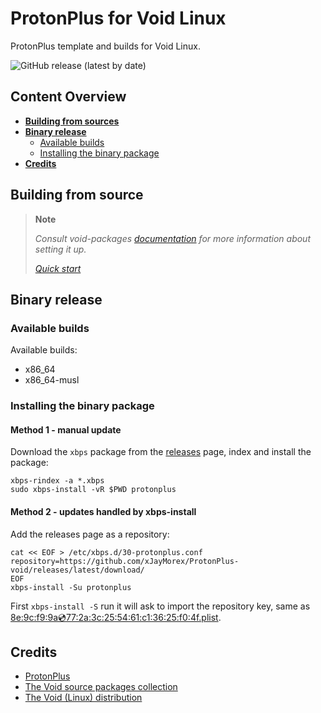 # ProtonPlus for Void Linux  
ProtonPlus template and builds for Void Linux.

![GitHub release (latest by date)](https://img.shields.io/github/v/release/xJayMorex/ProtonPlus-void?style=flat-square)

## Content Overview

- [**Building from sources**](#building-from-source)
- [**Binary release**](#binary-release)
    - [Available builds](#available-builds)
    - [Installing the binary package](#installing-the-binary-package)
- [**Credits**](#credits)

## Building from source

> **Note**
>
> *Consult void-packages [documentation][1] for more information about setting it up.*
>
> [*Quick start*][2]

## Binary release

### Available builds

Available builds:

- x86_64
- x86_64-musl

### Installing the binary package

#### Method 1 - manual update

Download the `xbps` package from the [releases](//github.com/xJayMorex/ProtonPlus-void/releases) page, index and install the package:

```shell
xbps-rindex -a *.xbps
sudo xbps-install -vR $PWD protonplus
```

#### Method 2 - updates handled by xbps-install

Add the releases page as a repository:

```shell
cat << EOF > /etc/xbps.d/30-protonplus.conf
repository=https://github.com/xJayMorex/ProtonPlus-void/releases/latest/download/
EOF
xbps-install -Su protonplus
```

First `xbps-install -S` run it will ask to import the repository key, same as [8e:9c:f9:9a:cd:77:2a:3c:25:54:61:c1:36:25:f0:4f.plist](void-packages/common/repo-keys/8e:9c:f9:9a:cd:77:2a:3c:25:54:61:c1:36:25:f0:4f.plist).

## Credits

- [ProtonPlus](//github.com/Vysp3r/ProtonPlus)
- [The Void source packages collection](//github.com/void-linux/void-packages)
- [The Void (Linux) distribution](//voidlinux.org/)

[1]:  //github.com/void-linux/void-packages/#readme
[2]: //github.com/void-linux/void-packages/#quick-start

